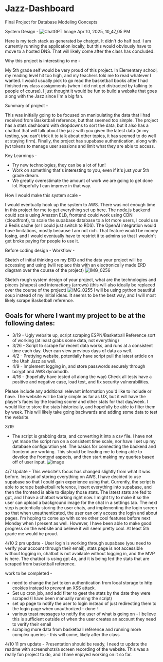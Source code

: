 # Jazz-Dashboard
Final Project for Database Modeling Concepts

System Design -
![ChatGPT Image Apr 10, 2025, 10_47_05 PM](https://github.com/user-attachments/assets/fa68dbd5-8755-429b-9983-d359f27289eb)

Here is my tech stack as generated by chatgpt. It didn't do half bad.
I am currently running the application locally, but this would obviously have to move to a hosted DNS. That will likely come after the class has concluded.

Why this project is interesting to me -

My 5th grade self would be very proud of this project. In Elementary school, my reading level hit too high, and my teachers told me to read whatever I wanted. I would usually pick to go read the basketball books after I had finished my class assignments (when I did not get distracted by talking to people of course). I just thought it would be fun to build a website that goes along with the Jazz since I'm a big fan.


Summary of project -

This was initially going to be focused on manipulating the data that I had received from Basketball reference, but that seemed too simple. The project has a stats dashboard with dropdowns to sort the data, but it also has a chatbot that will talk about the jazz with you given the latest data (in my testing, you can't trick it to talk about other topics, it has seemed to do well at staying firm). Finally, the project has supabase authentication, along with jwt tokens to manage user sessions and limit what they are able to access.

Key Learnings - 

 * Try new technologies, they can be a lot of fun!
 * Work on something that's interesting to you, even if it's just your 5th grade dream.
 * We greatly overestimate the amount of work we are going to get done lol. Hopefully I can improve in that way.


How I would make this system scale -

I would eventually hook up the system to AWS. There was not enough time in this project for me to get everything set up here. The node.js backend could scale using Amazon ELB, frontend could work using CDN (cloudfront), to scale the supabase database to a lot more users, I could use a Redis cache (or I could just switch to RDS). The OpenAI integration would have limitations, mostly because I am not rich. That feature would be money losing, and I would eventually have to restrict it to admins so that I wouldn't get broke paying for people to use it.












Before coding design -
Workflow -

Sketch of initial thinking on my ERD and the data your project will be accessing and using (will replace this with an electronically made ERD diagram over the course of the project)
![IMG_0256](https://github.com/user-attachments/assets/e5ad3afb-2b8a-4755-baa4-801d39a6304f)

Sketch rough system design of your project, what are the technologies and pieces (shapes) and interactions (arrows) (this will also ideally be replaced over the course of the project)
![IMG_0255](https://github.com/user-attachments/assets/adfef1a4-269f-466b-8f9d-81f74c836f09)
I will be using python beautiful soup instead of my initial ideas. It seems to be the best way, and I will most likely scrape Basketball reference.

## Goals for where I want my project to be at the following dates:
* 3/19 - Ugly website up, script scraping ESPN/Basketball Reference sort of working (at least grabs some data, not everything)
* 3/26 - Script to scrape for recent data works, and runs at a consistent time each day. User can view previous days of data as well.
* 4/2 - Prettying website, potentially have script pull the latest article on the Utah Jazz as well.
* 4/9 - Implement logging in, and store passwords securely through bcrypt and AWS dynamodb. 
* 4/16 - (hopefully have tested all along the way) Check all tests have a positive and negative case, load test, and fix security vulnerabilities.

Please include any additional relevant information you'd like to include or have. The website will be fairly simple as far as UX, but it will have the player's faces by the leading scorer and other stats for that day/week. I would like to store the stats historically, and hopefully be able to filter them by week. This will likely take going backwards and adding some data to test the website.

3/19 
* The script is grabbing data, and converting it into a csv file. I have not yet made the script run on a consistent time scale, nor have I set up my database configuration yet. The basics for connecting the backend and frontend are working. This should be leading me to being able to develop the frontend aspects, and then start making my queries based off of user input.
![image](https://github.com/user-attachments/assets/5e6518e1-7bc1-49e4-8e58-f7cc8d62594a)

4/7
Update - This website's focus has changed slightly from what it was before. Instead of storing everything on AWS, I have decided to use supabase so that I could gain experience using that. Currently, the script is able to scrape basketball reference, insert everything into supabase, and then the frontend is able to display those stats. The latest stats are fed to gpt, and I have a chatbot working right now. I might try to make it so the user can upload a background image for the chat in a settings tab. The next step is potentially storing the user chats, and implementing the login screen so that when unauthenticated, the user can only access the login and about pages. I'm hoping to come up with some other cool features before next Monday when I present as well. However, I have been able to make good progress on the website and believe it will seem pretty cool. At least 5th grade me would be proud.

4/10 
2 pm update - User login is working through supabase (you need to verify your account through their email), stats page is not accessible without logging in, chatbot is not available without logging in, and the MVP is here. The chatbot is using gpt 4o, and it is being fed the stats that are scraped from basketball reference.

work to be completed - 
* need to change the jwt token authentication from local storage to http cookies instead to prevent an XSS attack.
* Set up cron job, and add filter to geet the stats by the date they were scraped (I have been manually running the script)
* set up page to notify the user to login instead of just redirecting them to the login page when unauthorized - done !
* various toast messages to notify the user of what is going on - I believe this is sufficient outside of when the user creates an account they need to verify their email
* scraping more data from basketball reference and running more complex queries - this will come, likely after the class

4/10 
11 pm update - Presentation should be ready, I need to update the readme with screenshots/a screen recording of the website. This was a really fun project to do, and I have enjoyed working on it so far.
